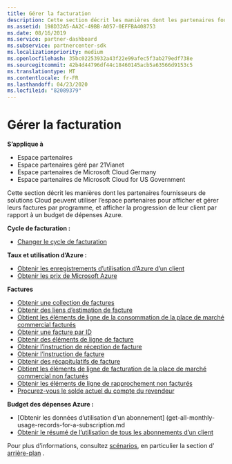 ```yaml
---
title: Gérer la facturation
description: Cette section décrit les manières dont les partenaires fournisseurs de solutions Cloud peuvent utiliser l’espace partenaires pour afficher et gérer leurs factures par programmation, et afficher la progression de leur client par rapport à un budget de dépenses Azure.
ms.assetid: 198D32A5-AA2C-49BB-A057-0EFFBA408753
ms.date: 08/16/2019
ms.service: partner-dashboard
ms.subservice: partnercenter-sdk
ms.localizationpriority: medium
ms.openlocfilehash: 35bc02253932a43f22e99afec5f3ab279edf738e
ms.sourcegitcommit: 42b4d44796df44c18460145acb5a63566d9153c5
ms.translationtype: MT
ms.contentlocale: fr-FR
ms.lasthandoff: 04/23/2020
ms.locfileid: "82089379"
---
```

# <a name="manage-billing"></a>Gérer la facturation

**S’applique à**

- Espace partenaires
- Espace partenaires géré par 21Vianet
- Espace partenaires de Microsoft Cloud Germany
- Espace partenaires de Microsoft Cloud for US Government

Cette section décrit les manières dont les partenaires fournisseurs de solutions Cloud peuvent utiliser l’espace partenaires pour afficher et gérer leurs factures par programme, et afficher la progression de leur client par rapport à un budget de dépenses Azure.

**Cycle de facturation :**
- [Changer le cycle de facturation](change-the-billing-cycle.md)

**Taux et utilisation d’Azure :**
- [Obtenir les enregistrements d’utilisation d’Azure d’un client](get-a-customer-s-utilization-record-for-azure.md)
- [Obtenir les prix de Microsoft Azure](get-prices-for-microsoft-azure.md)

**Factures**
- [Obtenir une collection de factures](get-a-collection-of-invoices.md)
- [Obtenir des liens d’estimation de facture](get-invoice-estimate-links.md)
- [Obtient les éléments de ligne de la consommation de la place de marché commercial facturés](get-invoice-billed-consumption-lineitems.md)
- [Obtenir une facture par ID](get-invoice-by-id.md)
- [Obtenir des éléments de ligne de facture](get-invoiceline-items.md)
- [Obtenir l’instruction de réception de facture](get-invoice-receipt-statement.md)
- [Obtenir l’instruction de facture](get-invoice-statement.md)
- [Obtenir des récapitulatifs de facture](get-invoice-summaries.md)
- [Obtient les éléments de ligne de facturation de la place de marché commercial non facturés](get-invoice-unbilled-consumption-lineitems.md)
- [Obtenir les éléments de ligne de rapprochement non facturés](get-invoice-unbilled-recon-lineitems.md)
- [Procurez-vous le solde actuel du compte du revendeur](get-the-reseller-s-current-account-balance.md)

**Budget des dépenses Azure :**
- [Obtenir les données d’utilisation d’un abonnement] (get-all-monthly-usage-records-for-a-subscription.md
- [Obtenir le résumé de l’utilisation de tous les abonnements d’un client](get-a-customer-usage-summary.md)

Pour plus d’informations, consultez [scénarios](scenarios.md), en particulier la section d' [arrière-plan](scenarios.md#background) .
